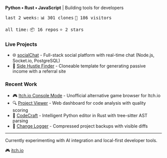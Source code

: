 **Python • Rust • JavaScript** | Building tools for developers
<!-- GITHUB_STATS:START -->
<kbd>last 2 weeks:</kbd> <kbd>📊 301 clones</kbd> <kbd>👥 186 visitors</kbd>

<kbd>all time:</kbd> <kbd>📦 16 repos</kbd> <kbd>⭐ 2 stars</kbd>
<!-- GITHUB_STATS:END -->

### Live Projects



- 🌐 [socialChat](https://socialchat-production.up.railway.app/) - Full-stack social platform with real-time chat (Node.js, Socket.io, PostgreSQL)
- 💼 [Side Hustle Finder](https://side-hustle-finder-production.up.railway.app/) - Cloneable template for generating passive income with a referral site 

### Recent Work
- 🎮 [Itch.io Console Mode](https://wedsmoker.itch.io/itchio-console-mode) - Unofficial alternative game browser for Itch.io 
- 🔍 [Project Viewer](https://github.com/wedsmoker/Project-Viewer) - Web dashboard for code analysis with quality scoring
- 🦀 [CodeCraft](https://github.com/wedsmoker/CodeCraft) - Intelligent Python editor in Rust with tree-sitter AST parsing
- 📝 [Change Logger](https://github.com/wedsmoker/Change-Logger) - Compressed project backups with visible diffs

---

Currently experimenting with AI integration and local-first developer tools.

🎮 [itch.io](https://wedsmoker.itch.io/)
